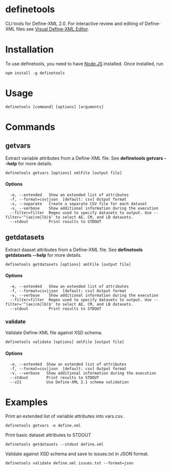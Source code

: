 definetools
===========
CLI tools for Define-XML 2.0. For interactive review and editing of Define-XML files see [Visual Define-XML Editor](http://defineeditor.com).

# Installation
To use definetools, you need to have [Node.JS](https://nodejs.org/en/download/) installed. Once installed, run
```
npm install -g definetools
```
# Usage
```
definetools [command] [options] [arguments]
```
# Commands
## getvars
Extract variable attributes from a Define-XML file. See **definetools getvars --help** for more details.
```
definetools getvars [options] xmlFile [output file]
```
#### Options
```
  -e, --extended   Show an extended list of attributes
  -f, --format=csv|json  [default: csv] Output format
  -s, --separate   Create a separate CSV file for each dataset
  -v, --verbose    Show additional information during the execution
  --filter=filter  Regex used to specify datasets to output. Use --filter='^(ae|cm|lb)$' to select AE, CM, and LB datasets.
  --stdout         Print results to STDOUT
```
## getdatasets
Extract daaset attributes from a Define-XML file. See **definetools getdatasets --help** for more details.
```
definetools getdatasets [options] xmlFile [output file]
```
#### Options
```
  -e, --extended   Show an extended list of attributes
  -f, --format=csv|json  [default: csv] Output format
  -v, --verbose    Show additional information during the execution
  --filter=filter  Regex used to specify datasets to output. Use --filter='^(ae|cm|lb)$' to select AE, CM, and LB datasets.
  --stdout         Print results to STDOUT
```
### validate
Validate Define-XML file against XSD schema.
```
definetools validate [options] xmlFile [output file]
```
#### Options
```
  -e, --extended  Show an extended list of attributes
  -f, --format=csv|json  [default: csv] Output format
  -v, --verbose   Show additional information during the execution
  --stdout        Print results to STDOUT
  --v21           Use Define-XML 2.1 schema validation
```

# Examples
Print an extended list of variable attributes into vars.csv.
```
definetools getvars -e define.xml
```
Print basic dataset attributes to STDOUT
```
definetools getdatasets --stdout define.xml
```
Validate against XSD schema and save to issues.txt in JSON format.
```
definetools validate define.xml issues.txt --format=json
```

